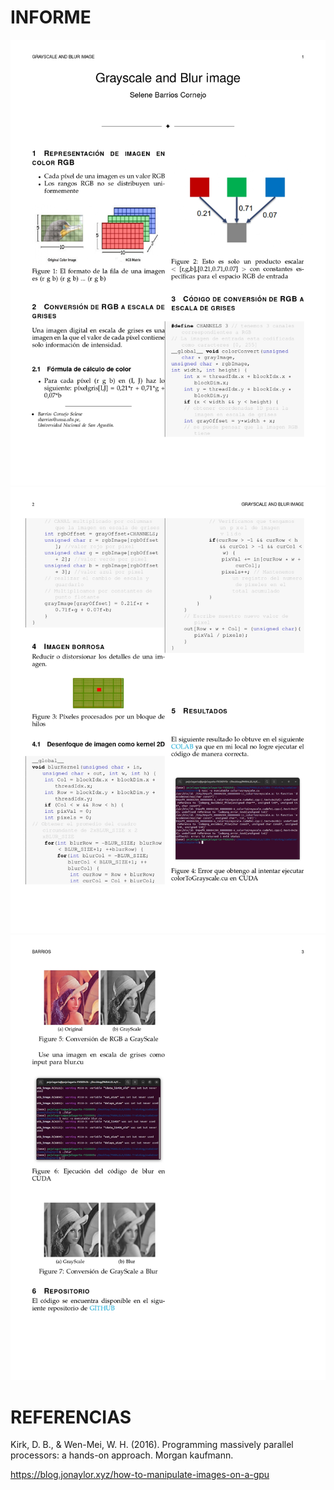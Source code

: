 # INFORME
![This is a alt text.](GRAYSCALE_BLUR_IMG_CPD_page-0001.jpg "This is a sample image.")
![This is a alt text.](GRAYSCALE_BLUR_IMG_CPD_page-0002.jpg "This is a sample image.")
![This is a alt text.](GRAYSCALE_BLUR_IMG_CPD_page-0003.jpg "This is a sample image.")

# REFERENCIAS

Kirk, D. B., & Wen-Mei, W. H. (2016). Programming massively parallel processors: a hands-on approach. Morgan kaufmann.

https://blog.jonaylor.xyz/how-to-manipulate-images-on-a-gpu
